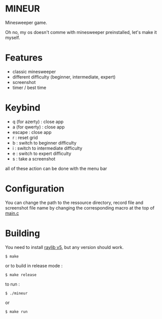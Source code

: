# MINEUR

Minesweeper game.

Oh no, my os doesn't comme with minesweeper preinstalled, let's make it myself.

# Features

- classic minesweeper
- different difficulty (beginner, intermediate, expert)
- screenshot
- timer / best time

# Keybind

- q (for azerty) : close app
- a (for qwerty) : close app
- escape         : close app
- r : reset grid
- b : switch to beginner difficulty
- i : switch to intermediate difficulty
- e : switch to expert difficulty
- s : take a screenshot

all of these action can be done with the menu bar

# Configuration

You can change the path to the ressource directory, record file and screenshot file name
by changing the corresponding macro at the top of [main.c](main.c)

# Building

You need to install [raylib v5](https://github.com/raysan5/raylib/releases/tag/5.0), but any version should work.

```console
$ make
```

or to build in release mode :

```console
$ make release
```

to run :

```console
$ ./mineur
```

or

```console
$ make run
```
